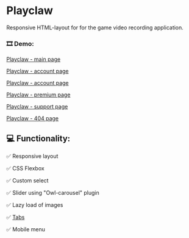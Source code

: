 # Playclaw

Responsive HTML-layout for for the game video recording application.

### :film_strip: Demo:
[Playclaw - main page](https://khandohii.github.io/playclaw/)

[Playclaw - account page](https://khandohii.github.io/playclaw/account.html)

[Playclaw - account page](https://khandohii.github.io/playclaw/account.html)

[Playclaw - premium page](https://khandohii.github.io/playclaw/premium.html)

[Playclaw - support page](https://khandohii.github.io/playclaw/support.html)

[Playclaw - 404 page](https://khandohii.github.io/playclaw/404.html)

## :computer: Functionality:
:white_check_mark: Responsive layout

:white_check_mark: CSS Flexbox

:white_check_mark: Custom select

:white_check_mark: Slider using "Owl-carousel" plugin

:white_check_mark: Lazy load of images

:white_check_mark: [Tabs](https://khandohii.github.io/playclaw/support.html)

:white_check_mark: Mobile menu

